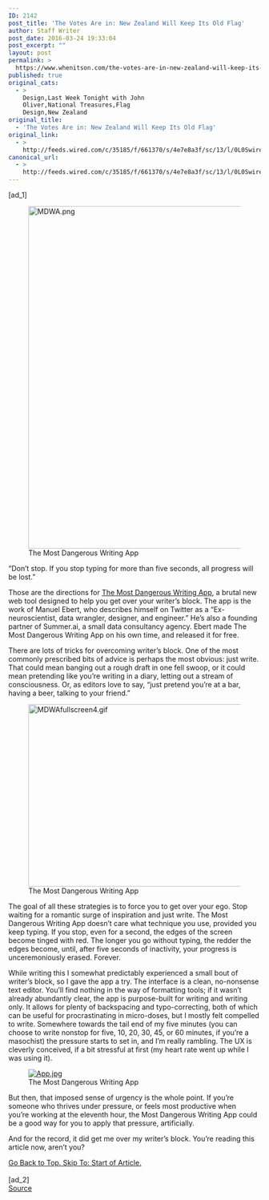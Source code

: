 ```yaml
---
ID: 2142
post_title: 'The Votes Are in: New Zealand Will Keep Its Old Flag'
author: Staff Writer
post_date: 2016-03-24 19:33:04
post_excerpt: ""
layout: post
permalink: >
  https://www.whenitson.com/the-votes-are-in-new-zealand-will-keep-its-old-flag/
published: true
original_cats:
  - >
    Design,Last Week Tonight with John
    Oliver,National Treasures,Flag
    Design,New Zealand
original_title:
  - 'The Votes Are in: New Zealand Will Keep Its Old Flag'
original_link:
  - >
    http://feeds.wired.com/c/35185/f/661370/s/4e7e8a3f/sc/13/l/0L0Swired0N0C20A160C0A30Cnew0Ezealand0Ekeeps0Eits0Eflag0C/story01.htm
canonical_url:
  - >
    http://feeds.wired.com/c/35185/f/661370/s/4e7e8a3f/sc/13/l/0L0Swired0N0C20A160C0A30Cnew0Ezealand0Ekeeps0Eits0Eflag0C/story01.htm
---
```

 [ad_1]
<br><div id=""><figure attachment_1986806="" class="wp-caption landscape alignnone fader relative" data-js="fader"><a href="http://www.wired.com/wp-content/uploads/2016/03/MDWA.png"><img class="size-large wp-image-1986806" src="http://www.whenitson.com/wp-content/uploads/2016/03/The-Votes-Are-in-New-Zealand-Will-Keep-Its-Old-Flag.png" alt="MDWA.png" width="1024" height="684"/></a><figcaption class="wp-caption-text link-underline"><span class="credit link-underline-sm"><span aria-hidden="true" class="ui ui ui-photo inline-block ui-credit relative opacity-5 marg-r-micro"/> The Most Dangerous Writing App</span></figcaption></figure><p>“Don’t stop. If you stop typing for more than five seconds, all progress will be lost.”</p>
<p>Those are the directions for <a href="http://www.themostdangerouswritingapp.com/" target="_blank">The Most Dangerous Writing App</a>, a brutal new web tool designed to help you get over your writer’s block. The app is the work of Manuel Ebert, who describes himself on Twitter as a “Ex-neuroscientist, data wrangler, designer, and engineer.” He’s also a founding partner of Summer.ai, a small data consultancy agency. Ebert made The Most Dangerous Writing App on his own time, and released it for free.</p>
<p>There are lots of tricks for overcoming writer’s block. One of the most commonly prescribed bits of advice is perhaps the most obvious: just write. That could mean banging out a rough draft in one fell swoop, or it could mean pretending like you’re writing in a diary, letting out a stream of consciousness. Or, as editors love to say, “just pretend you’re at a bar, having a beer, talking to your friend.”</p>
<figure attachment_1987949="" class="wp-caption landscape alignnone fader relative" data-js="fader"><a href="http://www.whenitson.com/wp-content/uploads/2016/03/The-Votes-Are-in-New-Zealand-Will-Keep-Its-Old-Flag.gif"><img class="size-default-top-art wp-image-1987949" src="http://www.whenitson.com/wp-content/uploads/2016/03/The-Votes-Are-in-New-Zealand-Will-Keep-Its-Old-Flag.gif" alt="MDWAfullscreen4.gif" width="582" height="364"/></a><figcaption class="wp-caption-text link-underline"><span class="credit link-underline-sm"><span aria-hidden="true" class="ui ui ui-photo inline-block ui-credit relative opacity-5 marg-r-micro"/> The Most Dangerous Writing App</span></figcaption></figure><p>The goal of all these strategies is to force you to get over your ego. Stop waiting for a romantic surge of inspiration and just write. The Most Dangerous Writing App doesn’t care what technique you use, provided you keep typing. If you stop, even for a second, the edges of the screen become tinged with red. The longer you go without typing, the redder the edges become, until, after five seconds of inactivity, your progress is unceremoniously erased. Forever.</p>
<p>While writing this I somewhat predictably experienced a small bout of writer’s block, so I gave the app a try. The interface is a clean, no-nonsense text editor. You’ll find nothing in the way of formatting tools; if it wasn’t already abundantly clear, the app is purpose-built for writing and writing only. It allows for plenty of backspacing and typo-correcting, both of which can be useful for procrastinating in micro-doses, but I mostly felt compelled to write. Somewhere towards the tail end of my five minutes (you can choose to write nonstop for five, 10, 20, 30, 45, or 60 minutes, if you’re a masochist) the pressure starts to set in, and I’m really rambling. The UX is cleverly conceived, if a bit stressful at first (my heart rate went up while I was using it).</p>
<figure attachment_1986685="" class="wp-caption  alignnone fader relative" data-js="fader"><a href="http://www.whenitson.com/wp-content/uploads/2016/03/The-Votes-Are-in-New-Zealand-Will-Keep-Its-Old-Flag.jpg"><img class="full-width wp-image-1986685" src="http://www.whenitson.com/wp-content/uploads/2016/03/The-Votes-Are-in-New-Zealand-Will-Keep-Its-Old-Flag.jpg" alt="App.jpg"/></a><figcaption class="wp-caption-text link-underline"><span class="credit link-underline-sm"><span aria-hidden="true" class="ui ui ui-photo inline-block ui-credit relative opacity-5 marg-r-micro"/> The Most Dangerous Writing App</span></figcaption></figure><p>But then, that imposed sense of urgency is the whole point. If you’re someone who thrives under pressure, or feels most productive when you’re working at the eleventh hour, the Most Dangerous Writing App could be a good way for you to apply that pressure, artificially.</p>
<p>And for the record, it did get me over my writer’s block. You’re reading this article now, aren’t you?</p>
							<a class="visually-hidden skip-to-text-link focusable bg-white" href="#start-of-content">Go Back to Top. Skip To: Start of Article.</a>
						</div>
<br>[ad_2]
<br><a href="http://feeds.wired.com/c/35185/f/661370/s/4e7e8a3f/sc/13/l/0L0Swired0N0C20A160C0A30Cnew0Ezealand0Ekeeps0Eits0Eflag0C/story01.htm">Source </a>